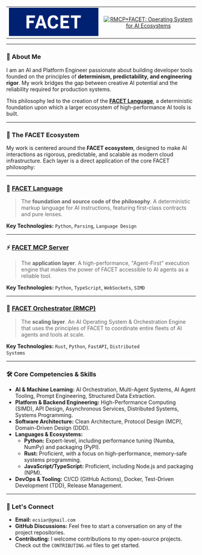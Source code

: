 <table width="100%">
  <tr>
    <td width="50%" align="center" valign="middle">
      <a href="https://github.com/rokoss21/FACET">
        <img src="https://github.com/rokoss21/FACET/blob/main/assets/logo.png?raw=true" alt="FACET Logo" width="100%" height="auto" style="max-width: 400px;">
      </a>
    </td>
    <td width="50%" align="center" valign="middle">
      <a href="https://github.com/rokoss21/rmcp-protocol">
        <img src="https://github.com/rokoss21/rmcp-protocol/blob/main/assets/banner.png?raw=true" alt="RMCP+FACET: Operating System for AI Ecosystems" width="100%" height="auto" style="max-width: 400px;">
      </a>
    </td>
  </tr>
</table>

---

### 👋 About Me

I am an AI and Platform Engineer passionate about building developer tools founded on the principles of **determinism, predictability, and engineering rigor**. My work bridges the gap between creative AI potential and the reliability required for production systems.

This philosophy led to the creation of the **[FACET Language](https://github.com/rokoss21/FACET)**, a deterministic foundation upon which a larger ecosystem of high-performance AI tools is built.

---

### 🚀 The FACET Ecosystem

My work is centered around the **FACET ecosystem**, designed to make AI interactions as rigorous, predictable, and scalable as modern cloud infrastructure. Each layer is a direct application of the core FACET philosophy:

---

### 👑 **[FACET Language](https://github.com/rokoss21/FACET)**
> The **foundation and source code of the philosophy**. A deterministic markup language for AI instructions, featuring first-class contracts and pure lenses.

**Key Technologies:** <code>Python</code>, <code>Parsing</code>, <code>Language Design</code>

---

### ⚡ **[FACET MCP Server](https://github.com/rokoss21/FACET_mcp)**
> The **application layer**. A high-performance, "Agent-First" execution engine that makes the power of FACET accessible to AI agents as a reliable tool.

**Key Technologies:** <code>Python</code>, <code>TypeScript</code>, <code>WebSockets</code>, <code>SIMD</code>

---

### 🧠 **[FACET Orchestrator (RMCP)](https://github.com/rokoss21/rmcp-protocol)**
> The **scaling layer**. An AI Operating System & Orchestration Engine that uses the principles of FACET to coordinate entire fleets of AI agents and tools at scale.

**Key Technologies:** <code>Rust</code>, <code>Python</code>, <code>FastAPI</code>, <code>Distributed Systems</code>

---

### 🛠️ Core Competencies & Skills

-   **AI & Machine Learning:** AI Orchestration, Multi-Agent Systems, AI Agent Tooling, Prompt Engineering, Structured Data Extraction.
-   **Platform & Backend Engineering:** High-Performance Computing (SIMD), API Design, Asynchronous Services, Distributed Systems, Systems Programming.
-   **Software Architecture:** Clean Architecture, Protocol Design (MCP), Domain-Driven Design (DDD).
-   **Languages & Ecosystems:**
    -   **Python:** Expert-level, including performance tuning (Numba, NumPy) and packaging (PyPI).
    -   **Rust:** Proficient, with a focus on high-performance, memory-safe systems programming.
    -   **JavaScript/TypeScript:** Proficient, including Node.js and packaging (NPM).
-   **DevOps & Tooling:** CI/CD (GitHub Actions), Docker, Test-Driven Development (TDD), Release Management.

---

### 💬 Let's Connect

-   **Email:** `ecsiar@gmail.com`
-   **GitHub Discussions:** Feel free to start a conversation on any of the project repositories.
-   **Contributing:** I welcome contributions to my open-source projects. Check out the `CONTRIBUTING.md` files to get started.
